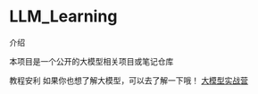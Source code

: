 # LLM_Learning
介绍

本项目是一个公开的大模型相关项目或笔记仓库

教程安利 如果你也想了解大模型，可以去了解一下哦！ [大模型实战营](https://github.com/InternLM/Tutorial)
